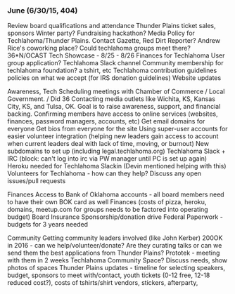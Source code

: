 ### June (6/30/15, 404)

Review board qualifications and attendance
Thunder Plains ticket sales, sponsors
Winter party? Fundraising hackathon?
Media Policy for Techlahoma/Thunder Plains.
Contact Gazette, Red Dirt Reporter?
Andrew Rice's coworking place? Could techlahoma groups meet there?
36*N/OCAST Tech Showcase - 8/25 - 8/26
Finances for Techlahoma
User group application?
Techlahoma Slack channel
Community membership for techlahoma foundation? a tshirt, etc
Techlahoma contribution guidelines
policies on what we accept (for IRS donation guidelines)
Website updates


Awareness, Tech
Scheduling meetings with Chamber of Commerce / Local Government. / Did 36
Contacting media outlets like Wichita, KS, Kansas City, KS, and Tulsa, OK. Goal is to raise awareness, support, and financial backing.
Confirming members have access to online services (websites, finances, password managers, accounts, etc)
Get email domains for everyone
Get bios from everyone for the site
Using super-user accounts for easier volunteer integration (helping new leaders gain access to account when current leaders deal with lack of time, moving, or burnout)
New subdomains to set up (including legal.techlahoma.org)
Techlahoma Slack + IRC (block: can't log into irc via PW manager until PC is set up again)
Heroku needed for Techlahoma Slackin (Devin mentioned helping with this)
Volunteers for Techlahoma - how can they help?
Discuss any open issues/pull requests

Finances
Access to Bank of Oklahoma accounts - all board members need to have their own BOK card as well
Finances (costs of pizza, heroku, domains, meetup.com for groups needs to be factored into operating budget)
Board Insurance
Sponsorship/donation drive
Federal Paperwork - budgets for 3 years needed


Community
Getting community leaders involved (like John Kerber)
200OK in 2016 - can we help/volunteer/donate? Are they curating talks or can we send them the best applications from Thunder Plains?
Prototek - meeting with them in 2 weeks
Techlahoma Community Space? Discuss needs, show photos of spaces
Thunder Plains updates - timeline for selecting speakers, budget, sponsors to meet with/contact, youth tickets (0-12 free, 12-18 reduced cost?), costs of tshirts/shirt vendors, stickers, afterparty,
